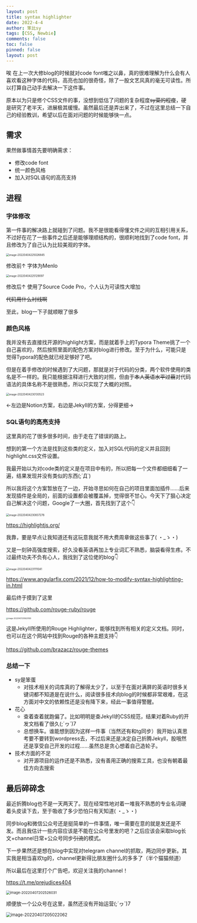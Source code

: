 ```yaml
---
layout: post
title: syntax highlighter
date: 2022-4-4
author: 笨比sy
tags: [CSS, Newbie]
comments: false
toc: false
pinned: false
layout: post
---
```


唉
在上一次大修blog的时候就对code font嗤之以鼻，真的很难理解为什么会有人喜欢看这种字体的代码，高亮也加的很奇怪，除了一股文艺风真的毫无可读性。所以打算自己动手去解决一下这件事。

原本以为只是修个CSS文件的事，没想到低估了问题的复杂程度~~sy菜的程度~~，硬是研究了老半天，进展极其缓慢。虽然最后还是弄出来了，不过在这里总结一下自己的经验教训，希望以后在面对问题的时候能够快一点。

<!-- more -->

## 需求

果然做事情首先要明确需求：

- 修改code font
- 统一颜色风格
- 加入对SQL语句的高亮支持

## 进程

### 字体修改

第一件事的解决路上就碰到了问题。我不是很能看得懂文件之间的互相引用关系，不过好在花了一些事件之后还是能够理顺结构的，很顺利地找到了code font，并且修改为了自己认为比较美观的字体。

<img src="https://cdn.jsdelivr.net/gh/syy404/photospace/202204042250974.png" alt="image-20220404225026845" style="zoom:50%;" />

修改前↑ 字体为Menlo

<img src="https://cdn.jsdelivr.net/gh/syy404/photospace/202204042251176.png" alt="image-20220404225129097" style="zoom:50%;" />

修改后↑ 使用了Source Code Pro，个人认为可读性大增加

~~代码用什么衬线啊~~

至此，blog一下子就顺眼了很多

### 颜色风格

我并没有去直接找开源的highlight方案，而是就着手上的Typora Theme挑了一个自己喜欢的，然后按照里面的配色方案对blog进行修改。至于为什么，可能只是觉得Typora的配色就已经足够好了吧。

但是在着手修改的时候遇到了大问题，那就是对于代码的分类，两个软件使用的类名是不一样的。我只能根据注释进行大致的对照，但由于~~本人英语水平过蒻~~对代码语法的具体名称不是很熟悉，所以只实现了大概的对照。

<img src="https://cdn.jsdelivr.net/gh/syy404/photospace/202204042301667.png" alt="image-20220404230130523" style="zoom:50%;" />

←左边是Notion方案，右边是JekyII的方案，分得更细→

### SQL语句的高亮支持

这里真的花了很多很多时间，由于走在了错误的路上。

想到的第一个方法是找到这些类的定义，加入对SQL代码的定义并且回到highlight.css文件设置。

我最开始以为对code类的定义是在项目中有的，所以把每一个文件都细细看了一遍，结果发现并没有类似的东西(;´Д`)

所以我将这个方案暂放在了一边，开始寻思如何在自己的项目里面加插件……后来发现插件是全局的，前面的设置都会被覆盖掉，觉得很不甘心。今天下了狠心决定自己解决这个问题，Google了一大圈，首先找到了这个👇

<img src="https://cdn.jsdelivr.net/gh/syy404/photospace/202204042308401.png" alt="image-20220404230837276" style="zoom:50%;" />

https://highlightjs.org/

我靠，要是早点让我知道还有这玩意我就不用大费周章做这些事了( ・_ゝ・)

又是一刻钟高强度搜索，好久没看英语再加上专业词汇不熟悉，脑袋看得生疼。不过最终功夫不负有心人，我找到了这位佬的blog👇

<img src="https://cdn.jsdelivr.net/gh/syy404/photospace/202204042311133.png" alt="image-20220404231111041" style="zoom:50%;" />

https://www.angularfix.com/2021/12/how-to-modify-syntax-highlighting-in.html

最后终于摸到了这里

https://github.com/rouge-ruby/rouge

<img src="https://cdn.jsdelivr.net/gh/syy404/photospace/202204102030400.png" alt="image-20220407200620169" style="zoom:33%;" />

这是JekyII所使用的Rouge Highlighter，能够找到所有相关的定义文档。同时，也可以在这个网站中找到Rouge的各种主题支持👇

https://github.com/brazacz/rouge-themes

### 总结一下

- sy是笨蛋
  - 对技术相关的词库真的了解得太少了，以至于在面对满屏的英语时很多关键词都不知道是在说什么，阅读很多技术向blog的时候都非常艰难，在这方面对中文的依赖性还是没有降下来，经此一事值得警醒。
- 花心
  - 查着查着就跑偏了。比如明明是查JekyII的CSS规范，结果对着Ruby的开发文档看了很久(;´ヮ`)7
  - 总想换车。谁能想到因为这样一件事（当然还有和tg同步）我开始认真思考要不要转到wordpress去，不过后来还是决定自己折腾Jekyll，股哦然还是享受自己开发的过程……虽然总是贪心想着自己造轮子。
- 技术方面的不足
  - 对开源项目的运作还是不熟悉，没有善用正确的搜索工具，也没有朝着最佳方向去搜索

## 最后碎碎念

最近折腾blog也不是一天两天了。现在经常性地对着一堆我不熟悉的专业名词硬着头皮读下去，至于吸收了多少恐怕只有天知道( ・_ゝ・)

同步blog和微信公众号还是挺简单的一件事情，唯一需要在意的就是发还是不发。而且我估计一些内容应该是不能在公众号里发的吧？之后应该会采取blog长文+channel日常+公众号同步~~引流~~的模式。

下一步果然还是想在blog中实现对telegram channel的抓取，两边同步更新。其实我是相当喜欢tg的，channel更新得比朋友圈什么的多多了（半个猫猫频道）

所以最后在这里打个广告吧，欢迎关注我的channel！

https://t.me/prejudices404

<img src="https://cdn.jsdelivr.net/gh/syy404/photospace/202204072025144.png" alt="image-20220407202526031" style="zoom: 67%;" />

顺便放一个公众号在这里，虽然还没有开始运营(;´ヮ`)7

<img src="https://cdn.jsdelivr.net/gh/syy404/photospace/202204072051800.png" alt="image-20220407205022062" style="zoom: 80%;" />